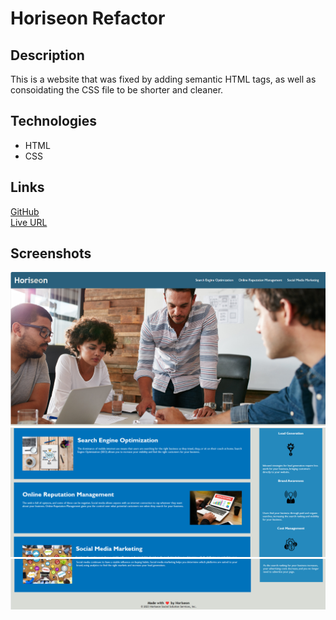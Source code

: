# Horiseon Refactor

## Description
This is a website that was fixed by adding semantic HTML tags, as well as consoidating the CSS file to be shorter and cleaner.

## Technologies
* HTML
* CSS

## Links
[GitHub](https://github.com/sunainaojha/Horiseon-Refactor)\
[Live URL](https://sunainaojha.github.io/Horiseon-Refactor/)

## Screenshots
![ss1](./assets/images/ss1.png)
![ss2](./assets/images/ss2.png)
![ss3](./assets/images/ss3.png)